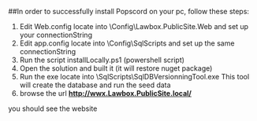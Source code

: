 ﻿##In order to successfully install Popscord on your pc, follow these steps:

1) Edit Web.config locate into \Config\Lawbox.PublicSite.Web and set up your connectionString
2) Edit app.config locate into \Config\SqlScripts and set up the same connectionString
3) Run the script installLocally.ps1 (powershell script)
4) Open the solution and built it (it will restore nuget package)
5) Run the exe locate into \SqlScripts\SqlDBVersionningTool.exe
This tool will create the database and run the seed data
6) browse the url **http://wwx.Lawbox.PublicSite.local/**

you should see the website

